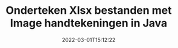 ---
############################# Static ############################
layout: "auto-gen-signature"
date: 2022-03-01T15:12:22
draft: false
operation: Sign
signaturetype: Image
fileformat: Xlsx
productName: Java
lang: nl
productCode: java
otherformats: pdf doc docx docm dot dotm dotx odt ott rtf xls xlsx xlsm xlsb csv ods ots xltx xltm ppt pptx pps ppsx odp otp potx potm pptm ppsm png jpg bmp gif tiff svg webp wmf
breadcrumb: Put Image signature on Xlsx for Java

############################# Head ############################
head_title: "Image handtekeningen toevoegen aan Xlsx bestand met Java"
head_description: "Zet Image Signature op Xlsx bestand voor Java met een paar regels code. Gebruik de GroupDocs Document Signature API om tientallen bestandsindelingen te ondertekenen."

############################# Header ############################
title: "Onderteken Xlsx bestanden met Image handtekeningen in Java"
description: "Hoe voeg je een Image handtekening toe met een paar regels Java code"
bg_image: "https://cms.admin.containerize.com/templates/aspose/App_Themes/V3/images/bg/header1.png"
bg_overlay: false
button:
    enable: true

############################# SubMenu ############################
submenu:
    enable: true

    left:
        img_alt: "GroupDocs.Signature for Java"
        image: "https://cms.admin.containerize.com/templates/groupdocs/images/product-logos/90x90-noborder/groupdocs-signature-java.png"
        product: "GroupDocs.Signature"
        platform: "Java"



############################# About ############################
about:
    enable: true
    title: "Over GroupDocs.Signature for Java API voor beeldhandtekeningen"
    content: |
        [GroupDocs.Signature for Java](https://products.groupdocs.com/signature/java/) is een populaire API voor het elektronisch ondertekenen van digitale documenten. Handtekeningen zoals teksten, afbeeldingen, digitale certificaten, barcodes, QR-codes, stempels of metadata zijn beschikbaar. Handtekeningen kunnen worden geplaatst op PDF's, MS Word-documenten, MS Excel-werkmappen, MS PowerPoint-presentaties, Adobe Photoshop-bestanden en verschillende afbeeldingsformaten. Klanten kunnen hun document ondertekenen en de elektronische handtekeningen die op die documenten zijn geplaatst bijwerken, zoeken, verifiëren, verwijderen of een voorbeeld bekijken. Bovendien zijn er veel mogelijkheden voor het aanpassen van handtekeningen.
    

############################# Steps ############################
steps:
    enable: true
    title_left: "Stappen om Xlsx te ondertekenen met Image in Java"
    content_left: |
        [GroupDocs.Signature for Java](https://products.groupdocs.com/signature/java/) biedt de mogelijkheid om Xlsx documenten snel en gemakkelijk te ondertekenen met Image handtekeningen.
        
        * Maak een instantie van de Signature-klasse die een Xlsx-bestand levert dat moet worden ondertekend als pad of geheugenstroom
        * Instantieer SignOptions klasse en stel alle gevraagde gegevens in.
        * Roep de methode Signature.Sign() op en geef uitvoer Xlsx-bestand of geheugenstroom

    title_right: " systeem vereisten"
    content_right: |
        GroupDocs.Signature for Java worden ondersteund op alle belangrijke platforms en besturingssystemen. Voordat u de onderstaande code uitvoert, moet u ervoor zorgen dat de volgende vereisten op uw systeem zijn geïnstalleerd.

        * Besturingssystemen: Microsoft Windows, Linux, MacOS
        * Ontwikkelomgevingen: NetBeans, Intellij IDEA, Eclipse, etc.
        * Java runtime: J2SE 6.0 and above
        * Download de nieuwste GroupDocs.Signature for Java van [Maven](https://repository.groupdocs.com/webapp/#/artifacts/browse/tree/General/repo/com/groupdocs/groupdocs-signature)
         
    code: |
        ```java    
                
        // Set up input Xlsx file
        String filePath = "input.xlsx";
        // Set up output file
        String outputFilePath = "output.xlsx";
        // Provide image file
        String imageFilePath = "image.png";

        // Instantiate Signature for input file
        Signature signature = new Signature(filePath);

        //Provide sign options
        ImageSignOptions options = new ImageSignOptions(imageFilePath);

        // set signature position
        options.setLeft(50);
        options.setTop(200);

        // sign Xlsx document
        SignResult result = signature.sign(outputFilePath, options);
        ```

############################# Demos ############################
demos:
    enable: true
    title: "Xlsx documenten ondertekenen met Image Live Demo"
    content: |
       Onderteken het Xlsx-bestand met verschillende handtekeningen op dit moment door naar de website [GroupDocs.Signature App](https://products.groupdocs.app/signature/family) te gaan. Gratis online demo voor u klaar.          

############################# More Formats ############################
more_formats:
    enable: true
    title: "Andere ondersteunde Image handtekeningen voor Java"
    content: |
        "U kunt Xlsx ook ondertekenen met andere soorten handtekeningen. Zie de lijst hieronder."
    format: 
       
       
back_to_top:
    enable: true
---